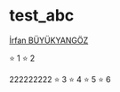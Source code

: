 ﻿# test_abc

[İrfan BÜYÜKYANGÖZ](https://github.com/irfanbuyukyangoz)

 
:star: 1
:star: 2

222222222
:star: 3
:star: 4
:star: 5
:star: 6
